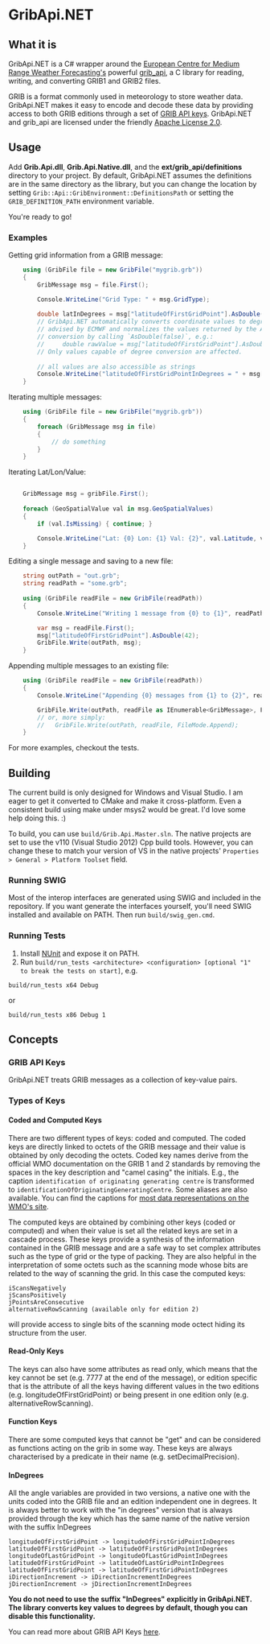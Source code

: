 # GribApi.NET

## What it is
GribApi.NET is a C# wrapper around the [European Centre for Medium Range Weather Forecasting's](http://www.ecmwf.int/) powerful [grib_api](https://software.ecmwf.int/wiki/display/GRIB/Home), a C library for reading, writing, and converting GRIB1 and GRIB2 files. 

GRIB is a format commonly used in meteorology to store weather data. GribApi.NET makes it easy to encode and decode these data by providing access to both GRIB editions through a set of [GRIB API keys](https://software.ecmwf.int/wiki/display/GRIB/GRIB%20API%20keys). GribApi.NET and grib_api are licensed under the friendly [Apache License 2.0](http://www.apache.org/licenses/LICENSE-2.0).

## Usage
Add **Grib.Api.dll**, **Grib.Api.Native.dll**, and the **ext/grib_api/definitions** directory to your project. By default, GribApi.NET assumes the definitions are in the same directory as the library, but you can change the location by setting `Grib::Api::GribEnvironment::DefinitionsPath` or setting the `GRIB_DEFINITION_PATH` environment variable.

You're ready to go!

### Examples
Getting grid information from a GRIB message:
```csharp
	using (GribFile file = new GribFile("mygrib.grb"))
	{
		GribMessage msg = file.First();

		Console.WriteLine("Grid Type: " + msg.GridType);
		
		double latInDegrees = msg["latitudeOfFirstGridPoint"].AsDouble();
		// GribApi.NET automatically converts coordinate values to degrees. This follows the best practice
		// advised by ECMWF and normalizes the values returned by the API. You can opt-out of degree
		// conversion by calling `AsDouble(false)`, e.g.:
		//     double rawValue = msg["latitudeOfFirstGridPoint"].AsDouble(false);
		// Only values capable of degree conversion are affected.
		
		// all values are also accessible as strings
		Console.WriteLine("latitudeOfFirstGridPointInDegrees = " + msg["latitudeOfFirstGridPoint"].AsString());
	}
```

Iterating multiple messages:
```csharp
	using (GribFile file = new GribFile("mygrib.grb"))
	{
		foreach (GribMessage msg in file)
		{
			// do something
		}
	}
```

Iterating Lat/Lon/Value:
```csharp

	GribMessage msg = gribFile.First();
	
	foreach (GeoSpatialValue val in msg.GeoSpatialValues)
	{
		if (val.IsMissing) { continue; }

		Console.WriteLine("Lat: {0} Lon: {1} Val: {2}", val.Latitude, val.Longitude, val.Value);
	}
```

Editing a single message and saving to a new file:
```csharp
	string outPath = "out.grb";
	string readPath = "some.grb";
	
	using (GribFile readFile = new GribFile(readPath))
	{
		Console.WriteLine("Writing 1 message from {0} to {1}", readPath, outPath);

		var msg = readFile.First();
		msg["latitudeOfFirstGridPoint"].AsDouble(42);
		GribFile.Write(outPath, msg);
	}
```

Appending multiple messages to an existing file:
```csharp
	using (GribFile readFile = new GribFile(readPath))
	{                
		Console.WriteLine("Appending {0} messages from {1} to {2}", readFile.MessageCount, readPath, outPath);

		GribFile.Write(outPath, readFile as IEnumerable<GribMessage>, FileMode.Append);
		// or, more simply:
		//   GribFile.Write(outPath, readFile, FileMode.Append);
	}
```

For more examples, checkout the tests.

## Building
The current build is only designed for Windows and Visual Studio. I am eager to get it converted to CMake and make it cross-platform. Even a consistent build using make under msys2 would be great. I'd love some help doing this. :)

To build, you can use `build/Grib.Api.Master.sln`. The native projects are set to use the v110 (Visual Studio 2012) Cpp build tools. However, you can change these to match your version of VS in the native projects' `Properties > General > Platform Toolset` field.

### Running SWIG
Most of the interop interfaces are generated using SWIG and included in the repository. If you want generate the interfaces yourself, you'll need SWIG installed and available on PATH. Then run `build/swig_gen.cmd`.

### Running Tests
1. Install [NUnit](http://www.nunit.org/) and expose it on PATH.
2. Run `build/run_tests <architecture> <configuration> [optional "1" to break the tests on start]`, e.g.
```shell
build/run_tests x64 Debug
```
or
```shell
build/run_tests x86 Debug 1
```

## Concepts

### GRIB API Keys
GribApi.NET treats GRIB messages as a collection of key-value pairs. 

### Types of Keys
#### Coded and Computed Keys
There are two different types of keys: coded and computed. The coded keys are directly linked to octets of the GRIB message and their value is obtained by only decoding the octets. Coded key names derive from the official WMO documentation on the GRIB 1 and 2 standards by removing the spaces in the key description and "camel casing" the initials. E.g., the caption `identification of originating generating centre` is transformed to `identificationOfOriginatingGeneratingCentre`. Some aliases are also available. You can find the captions for [most data representations on the WMO's site](http://www.wmo.int/pages/prog/www/WMOCodes/WMO306_vI2/LatestVERSION/LatestVERSION.html).

The computed keys are obtained by combining other keys (coded or computed) and when their value is set all the related keys are set in a cascade process. These keys provide a synthesis of the information contained in the GRIB message and are a safe way to set complex attributes such as the type of grid or the type of packing. They are also helpful in the interpretation of some octets such as the scanning mode whose bits are related to the way of scanning the grid. In this case the computed keys:
```
iScansNegatively
jScansPositively
jPointsAreConsecutive
alternativeRowScanning (available only for edition 2)
```
will provide access to single bits of the scanning mode octect hiding its structure from the user.

#### Read-Only Keys
The keys can also have some attributes as read only, which means that the key cannot be set (e.g. 7777 at the end of the message), or edition specific that is the attribute of all the keys having different values in the two editions (e.g. longitudeOfFirstGridPoint) or being present in one edition only (e.g. alternativeRowScanning).

#### Function Keys
There are some computed keys that cannot be "get" and can be considered as functions acting on the grib in some way. These keys are always characterised by a predicate in their name (e.g. setDecimalPrecision).

#### InDegrees
All the angle variables are provided in two versions, a native one with the units coded into the GRIB file and an edition independent one in degrees. It is always better to work with the "in degrees" version that is always provided through the key which has the same name of the native version with the suffix InDegrees
```
longitudeOfFirstGridPoint -> longitudeOfFirstGridPointInDegrees
latitudeOfFirstGridPoint -> latitudeOfFirstGridPointInDegrees
longitudeOfLastGridPoint -> longitudeOfLastGridPointInDegrees
latitudeOfFirstGridPoint -> latitudeOfLastGridPointInDegrees
latitudeOfFirstGridPoint -> latitudeOfFirstGridPointInDegrees
iDirectionIncrement -> iDirectionIncrementInDegrees
jDirectionIncrement -> jDirectionIncrementInDegrees
```

**You do not need to use the suffix "InDegrees" explicitly in GribApi.NET. The library converts key values to degrees by default, though you can disable this functionality.**

You can read more about GRIB API Keys [here](https://software.ecmwf.int/wiki/display/GRIB/GRIB%20API%20keys).